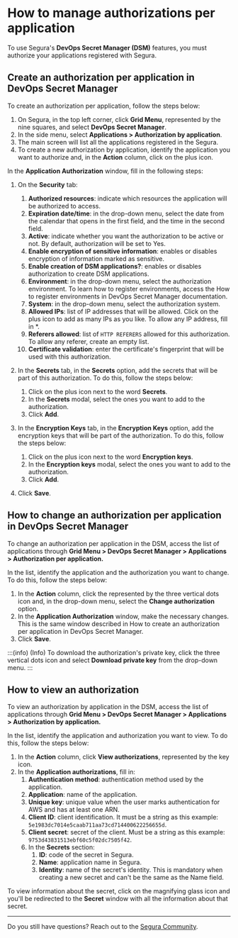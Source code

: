 # How to manage authorizations per application

To use Segura's **DevOps Secret Manager (DSM)** features, you must authorize your applications registered with Segura.

## Create an authorization per application in DevOps Secret Manager

To create an authorization per application, follow the steps below:

1. On Segura, in the top left corner, click **Grid Menu**, represented by the nine squares, and select **DevOps Secret Manager**.
2. In the side menu, select **Applications > Authorization by application**.
3. The main screen will list all the applications registered in the Segura.
4. To create a new authorization by application, identify the application you want to authorize and, in the **Action** column, click on the plus icon.

In the **Application Authorization** window, fill in the following steps:

1. On the **Security** tab:

   1. **Authorized resources**: indicate which resources the application will be authorized to access.
   2. **Expiration date/time**: in the drop-down menu, select the date from the calendar that opens in the first field, and the time in the second field.
   3. **Active**: indicate whether you want the authorization to be active or not. By default, authorization will be set to Yes.
   4. **Enable encryption of sensitive information**: enables or disables encryption of information marked as sensitive.
   5. **Enable creation of DSM applications?**: enables or disables authorization to create DSM applications.
   6. **Environment**: in the drop-down menu, select the authorization environment. To learn how to register environments, access the How to register environments in DevOps Secret Manager documentation.
   7. **System**: in the drop-down menu, select the authorization system.
   8. **Allowed IPs**: list of IP addresses that will be allowed. Click on the plus icon to add as many IPs as you like. To allow any IP address, fill in *.
   9. **Referers allowed**: list of `HTTP REFERERS` allowed for this authorization. To allow any referer, create an empty list.
   10. **Certificate validation**: enter the certificate's fingerprint that will be used with this authorization.
2. In the **Secrets** tab, in the **Secrets** option, add the secrets that will be part of this authorization. To do this, follow the steps below:

   1. Click on the plus icon next to the word **Secrets**.
   2. In the **Secrets** modal, select the ones you want to add to the authorization.
   3. Click **Add**.
3. In the **Encryption Keys** tab, in the **Encryption Keys** option, add the encryption keys that will be part of the authorization. To do this, follow the steps below:

   1. Click on the plus icon next to the word **Encryption keys**.
   2. In the **Encryption keys** modal, select the ones you want to add to the authorization.
   3. Click **Add**.
4. Click **Save**.

## How to change an authorization per application in DevOps Secret Manager

To change an authorization per application in the DSM, access the list of applications through **Grid Menu > DevOps Secret Manager > Applications > Authorization per application.**

In the list, identify the application and the authorization you want to change. To do this, follow the steps below:

1. In the **Action** column, click the represented by the three vertical dots icon and, in the drop-down menu, select the **Change authorization** option.
2. In the **Application Authorization** window, make the necessary changes. This is the same window described in How to create an authorization per application in DevOps Secret Manager.
3. Click **Save**.

:::(info) (Info)
To download the authorization's private key, click the three vertical dots icon and select **Download private key** from the drop-down menu.
:::

## How to view an authorization

To view an authorization by application in the DSM, access the list of applications through **Grid Menu > DevOps Secret Manager > Applications > Authorization by application.**

In the list, identify the application and authorization you want to view. To do this, follow the steps below:

1. In the **Action** column, click **View authorizations**, represented by the key icon.
2. In the **Application authorizations**, fill in:
   1. **Authentication method**: authentication method used by the application.
   2. **Application**: name of the application.
   3. **Unique key**: unique value when the user marks authentication for AWS and has at least one ARN.
   4. **Client ID**: client identification. It must be a string as this example: `5e1983dc7014e5caab711aa73cd714400622256655d`.
   5. **Client secret**: secret of the client. Must be a string as this example: `9753d43831513ebf60c5f02dc7505f42`.
   6. In the **Secrets** section:
      1. **ID**: code of the secret in Segura.
      2. **Name**: application name in Segura.
      3. **Identity**:  name of the secret's identity. This is mandatory when creating a new secret and can't be the same as the Name field.

To view information about the secret, click on the magnifying glass icon and you'll be redirected to the **Secret** window with all the information about that secret.

---

Do you still have questions? Reach out to the [Segura Community](https://community.Segura.io/).
